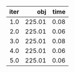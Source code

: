 |  iter |      obj |   time |
| -----:| --------:| ------:|
| $1.0$ | $225.01$ | $0.08$ |
| $2.0$ | $225.01$ | $0.06$ |
| $3.0$ | $225.01$ | $0.08$ |
| $4.0$ | $225.01$ | $0.06$ |
| $5.0$ | $225.01$ | $0.06$ |

